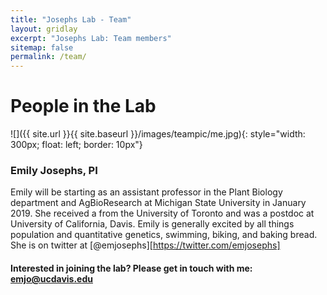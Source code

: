 ```yaml
---
title: "Josephs Lab - Team"
layout: gridlay
excerpt: "Josephs Lab: Team members"
sitemap: false
permalink: /team/
---
```


# People in the Lab



![]({{ site.url }}{{ site.baseurl }}/images/teampic/me.jpg){: style="width: 300px; float: left; border: 10px"}
### Emily Josephs, PI

Emily will be starting as an assistant professor in the Plant Biology department and AgBioResearch at Michigan State University in January 2019. She received a from the University of Toronto and was a postdoc at University of California, Davis. Emily is generally excited by all things population and quantitative genetics, swimming, biking, and baking bread. She is on twitter at [@emjosephs][https://twitter.com/emjosephs]  






#### Interested in joining the lab? Please get in touch with me: emjo@ucdavis.edu







